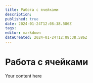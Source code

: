 ```yaml
---
title: Работа с ячейками
description: 
published: true
date: 2024-01-24T12:08:38.586Z
tags: 
editor: markdown
dateCreated: 2024-01-24T12:08:38.586Z
---
```


# Работа с ячейками
Your content here